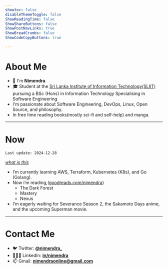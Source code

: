 ```yaml
---
showtoc: false
disableThemeToggle: false
ShowReadingTime: false
ShowShareButtons: false
ShowPostNavLinks: true
ShowBreadCrumbs: false
ShowCodeCopyButtons: true

---
```


# About Me

+ 👋 I'm **Nimendra**.
+ 🎓 Student at the [Sri Lanka Institute of Information Technology(SLIIT)](https://www.sliit.lk/) pursuing a BSc (Hons) in Information Technology Specialising in Software Engineering
+ I'm passionate about Software Engineering, DevOps, Linux, Open Source, and philosophy.
+ In free time reading books(mostly sci-fi and self-help) and manga.

---

# Now

`Last update: 2024-12-28`

*[what is this](https://nownownow.com/about)*

- I’m currently learning AWS, Terraform, Kubernetes (K8s), and Go (Golang).
- Now i’m reading,([goodreads.com/nimendra](https://www.goodreads.com/nimendra))
  - The Dark Forest
  - Mastery
  - Nexus
- I’m eagerly waiting for Severance Season 2, the Sakamoto Days anime, and the upcoming Superman movie.

---

# Contact Me

- 🐦 Twitter: **[@nimendra_](https://twitter.com/nimendra_)**
- 👨🏻‍💼 LinkedIn: **[in/nimendra](https://www.linkedin.com/in/nimendra/)**
- 📫 Gmail: **[nimendraonline@gmail.com](mailto://nimendraonline@gmail.com)**
